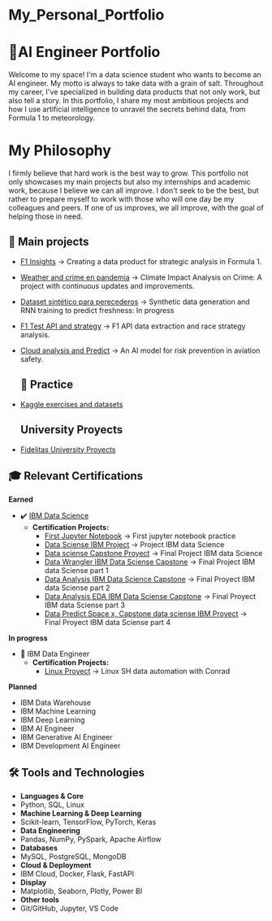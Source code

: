 # My_Personal_Portfolio
# 🚀AI Engineer Portfolio
Welcome to my space! I'm a data science student who wants to become an AI engineer. My motto is always to take data with a grain of salt. Throughout my career, I've specialized in building data products that not only work, but also tell a story. In this portfolio, I share my most ambitious projects and how I use artificial intelligence to unravel the secrets behind data, from Formula 1 to meteorology.
# My Philosophy
I firmly believe that hard work is the best way to grow. This portfolio not only showcases my main projects but also my internships and academic work, because I believe we can all improve. I don't seek to be the best, but rather to prepare myself to work with those who will one day be my colleagues and peers. If one of us improves, we all improve, with the goal of helping those in need.

## 📌 Main projects
- [F1 Insights](https://github.com/ManuelCartin/F1_Project_Data_engineering) → Creating a data product for strategic analysis in Formula 1.
- [Weather and crime en pandemia](https://github.com/ManuelCartin/Proyect_Crime_Meteo) → Climate Impact Analysis on Crime: A project with continuous updates and improvements.
- [Dataset sintético para perecederos](https://github.com/ManuelCartin/Perishable_RNN_Project) → Synthetic data generation and RNN training to predict freshness: In progress
- [F1 Test API and strategy](https://github.com/ManuelCartin/f1-merged-analysis-2022-2024_and_analsys) → F1 API data extraction and race strategy analysis.
- [Cloud analysis and Predict](https://github.com/ManuelCartin/Cloud_Analisys_Predict/tree/main)  →  An AI model for risk prevention in aviation safety.

  ## 🧪 Practice
- [Kaggle exercises and datasets](https://github.com/ManuelCartin/Data_Practice)

  ## University Proyects
- [Fidelitas University Proyects](https://github.com/ManuelCartin/University_Fidelitas_Project) 

## 🎓 Relevant Certifications

**Earned**
- ✔️ [IBM Data Science](https://www.credly.com/org/ibm/badge/ibm-data-science-professional-certificate-v3)
  - **Certification Projects:**
    - [First Jupyter Notebook](https://github.com/ManuelCartin/firstJupyterIBMskills) → First jupyter notebook practice
    - [Data Sciense IBM Project](https://github.com/ManuelCartin/Data_Science_IBM_Proyect) → Project IBM data Science
    - [Data sciense Capstone Proyect](https://github.com/ManuelCartin/IBM_Data_Sciense_Capstone) → Final Project IBM data Science 
    - [Data Wrangler IBM Data Sciense Capstone](https://github.com/ManuelCartin/DataWrangler_SpaceX_IBMCourse) → Final Project IBM data Sciense part 1
    - [Data Analysis IBM Data Science Capstone](https://github.com/ManuelCartin/Date_Analysis_AED_SpaceX__IBM_apply_data_sciense_capstone_part3) → Final Proyect IBM data Sciense part 2
    - [Data Analysis EDA IBM Data Sciense Capstone](https://github.com/ManuelCartin/Date_Analysis_AED_SpaceX_IBM_apply_data_sciense_capstone) → Final Proyect IBM data Sciense part 3
    - [Data Predict Space x, Capstone data sciense IBM Proyect](https://github.com/ManuelCartin/Date_Predict_AED_Space_X_IBM_apply_data_sciense_capstone) → Final Proyect IBM data Sciense part 4
       
**In progress**
- 🔄 IBM Data Engineer
  - **Certification Projects:**
    - [Linux Proyect](https://github.com/ManuelCartin/IBM_Data_Engineer_Course6_Proyect) → Linux SH data automation with Conrad

**Planned**
- IBM Data Warehouse
- IBM Machine Learning
- IBM Deep Learning
- IBM AI Engineer
- IBM Generative AI Engineer
- IBM Development AI Engineer


## 🛠️ Tools and Technologies

- **Languages ​​& Core** 
- Python, SQL, Linux
- **Machine Learning & Deep Learning** 
- Scikit-learn, TensorFlow, PyTorch, Keras
- **Data Engineering** 
- Pandas, NumPy, PySpark, Apache Airflow
- **Databases** 
- MySQL, PostgreSQL, MongoDB
- **Cloud & Deployment** 
- IBM Cloud, Docker, Flask, FastAPI
- **Display** 
- Matplotlib, Seaborn, Plotly, Power BI
- **Other tools** 
- Git/GitHub, Jupyter, VS Code
